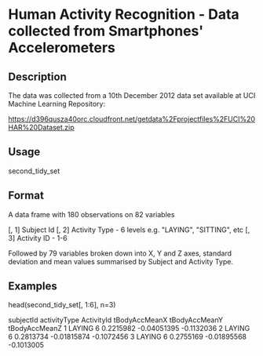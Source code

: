 # Human Activity Recognition - Data collected from Smartphones' Accelerometers

## Description
The data was collected from a 10th December 2012 data set available at UCI Machine Learning Repository:

https://d396qusza40orc.cloudfront.net/getdata%2Fprojectfiles%2FUCI%20HAR%20Dataset.zip

## Usage

second_tidy_set

## Format

A data frame with 180 observations on 82 variables

[, 1] Subject Id
[, 2] Activity Type - 6 levels e.g. "LAYING", "SITTING", etc
[, 3] Activity ID - 1-6

Followed by 79 variables broken down into X, Y and Z axes, standard deviation and mean values
summarised by Subject and Activity Type.

## Examples

head(second_tidy_set[, 1:6], n=3)

subjectId activityType ActivityId tBodyAccMeanX tBodyAccMeanY tBodyAccMeanZ
        1       LAYING          6     0.2215982   -0.04051395    -0.1132036
        2       LAYING          6     0.2813734   -0.01815874    -0.1072456
        3       LAYING          6     0.2755169   -0.01895568    -0.1013005
        
        